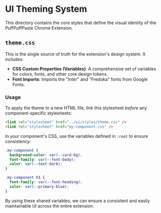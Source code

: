 # UI Theming System

This directory contains the core styles that define the visual identity of the PuffPuffPaste Chrome Extension.

## `theme.css`

This is the single source of truth for the extension's design system. It includes:

- **CSS Custom Properties (Variables)**: A comprehensive set of variables for colors, fonts, and other core design tokens.
- **Font Imports**: Imports the "Inter" and "Fredoka" fonts from Google Fonts.

### Usage

To apply the theme to a new HTML file, link this stylesheet _before_ any component-specific stylesheets:

```html
<link rel="stylesheet" href="../ui/styles/theme.css" />
<link rel="stylesheet" href="my-component.css" />
```

In your component's CSS, use the variables defined in `:root` to ensure consistency:

```css
.my-component {
  background-color: var(--card-bg);
  font-family: var(--font-body);
  color: var(--text-dark);
}

.my-component h1 {
  font-family: var(--font-heading);
  color: var(--primary-blue);
}
```

By using these shared variables, we can ensure a consistent and easily maintainable UI across the entire extension.
